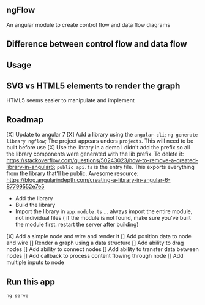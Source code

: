 ## ngFlow

An angular module to create control flow and data flow diagrams

## Difference between control flow and data flow

## Usage

## SVG vs HTML5 elements to render the graph
HTML5 seems easier to manipulate and implement

## Roadmap

[X] Update to angular 7
[X] Add a library using the `angular-cli`; `ng generate library ngflow`; The project appears unders `projects`. This will need to be built before use
[X] Use the library in a demo 
I didn't add the prefix so all the library components were generated with the lib prefix. To delete it: https://stackoverflow.com/questions/50243023/how-to-remove-a-created-library-in-angular6; 
`public_api.ts` is the entry file. This exports everything from the library that'll be public.
Awesome resource: https://blog.angularindepth.com/creating-a-library-in-angular-6-87799552e7e5
- Add the library
- Build the library
- Import the library in `app.module.ts` ... always import the entire module, not individual files
( if the module is not found, make sure you've built the module first. restart the server after building)

[X] Add a simple node and wire and render it
[] Add position data to node and wire
[] Render a graph using a data structure
[] Add ability to drag nodes
[] Add ability to connect nodes
[] Add ability to transfer data between nodes
[] Add callback to process content flowing through node
[] Add multiple inputs to node
 
## Run this app

`ng serve`



